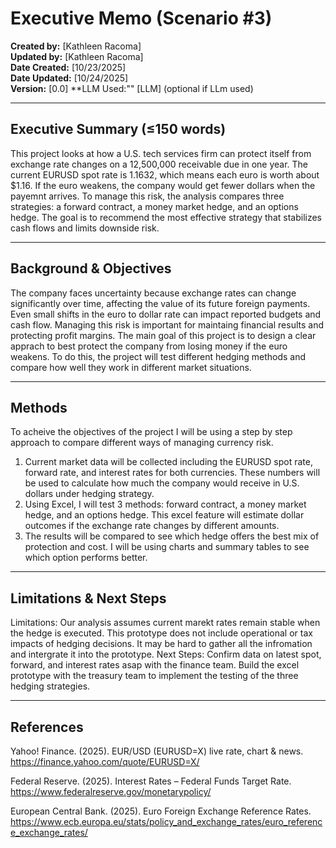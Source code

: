 # Executive Memo (Scenario #3)

**Created by:** [Kathleen Racoma]  
**Updated by:** [Kathleen Racoma]  
**Date Created:** [10/23/2025]  
**Date Updated:** [10/24/2025]  
**Version:** [0.0]
**LLM Used:"" [LLM] (optional if LLm used)

---

## Executive Summary (≤150 words) 
This project looks at how a U.S. tech services firm can protect itself from exchange rate changes on a 12,500,000 receivable due in one year. The current EURUSD spot rate is 1.1632, which means each euro is worth about $1.16. If the euro weakens, the company would get fewer dollars when the payemnt arrives. To manage this risk, the analysis compares three strategies: a forward contract, a money market hedge, and an options hedge. The goal is to recommend the most effective strategy that stabilizes cash flows and limits downside risk. 

---

## Background & Objectives
The company faces uncertainty because exchange rates can change significantly over time, affecting the value of its future foreign payments. Even small shifts in the euro to dollar rate can impact reported budgets and cash flow. Managing this risk is important for maintaing financial results and protecting profit margins. The main goal of this project is to design a clear apprach to best protect the company from losing money if the euro weakens. To do this, the project will test different hedging methods and compare how well they work in different market situations. 

---

## Methods
To acheive the objectives of the project I will be using a step by step approach to compare different ways of managing currency risk. 
1. Current market data will be collected including the EURUSD spot rate, forward rate, and interest rates for both currencies. These numbers will be used to calculate how much the company would receive in U.S. dollars under hedging strategy.
2. Using Excel, I will test 3 methods: forward contract, a money market hedge, and an options hedge. This excel feature will estimate dollar outcomes if the exchange rate changes by different amounts.
3. The results will be compared to see which hedge offers the best mix of protection and cost. I will be using charts and summary tables to see which option performs better.

---

## Limitations & Next Steps
Limitations: Our analysis assumes current marekt rates remain stable when the hedge is executed. This prototype does not include operational or tax impacts of hedging decisions. It may be hard to gather all the infromation and intergrate it into the prototype.
Next Steps: Confirm data on latest spot, forward, and interest rates asap with the finance team. Build the excel prototype with the treasury team to implement the testing of the three hedging strategies.

---

## References
Yahoo! Finance. (2025). EUR/USD (EURUSD=X) live rate, chart & news. https://finance.yahoo.com/quote/EURUSD=X/

Federal Reserve. (2025). Interest Rates – Federal Funds Target Rate. https://www.federalreserve.gov/monetarypolicy/

European Central Bank. (2025). Euro Foreign Exchange Reference Rates. https://www.ecb.europa.eu/stats/policy_and_exchange_rates/euro_reference_exchange_rates/
